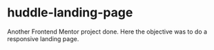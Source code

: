 # huddle-landing-page
Another Frontend Mentor project done. Here the objective was to do a responsive landing page.
